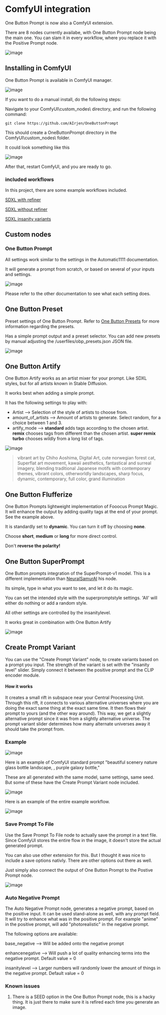 # ComfyUI integration
One Button Prompt is now also a ComfyUI extension.

There are 8 nodes currently availabe, with One Button Prompt node being the main one.
You can slam it in every workflow, where you replace it with the Positive Prompt node.

![image](https://github.com/AIrjen/OneButtonPrompt/assets/130234949/271dc575-dfe7-48dc-bef5-222d0af53344)



## Installing in ComfyUI
One Button Prompt is available in ComfyUI manager.

![image](https://github.com/AIrjen/OneButtonPrompt/assets/130234949/54825420-ae69-4a9b-9dce-dad6baef8875)


If you want to do a manual install, do the following steps:

Navigate to your ComfyUI\custom_nodes\ directory, and run the following command:
```
git clone https://github.com/AIrjen/OneButtonPrompt
```

This should create a OneButtonPrompt directory in the ComfyUI\custom_nodes\ folder.

It could look something like this

![image](https://github.com/AIrjen/OneButtonPrompt/assets/130234949/88faa548-62c7-4059-9d5e-2a74e17678f4)

After that, restart ComfyUI, and you are ready to go.

### included workflows

In this project, there are some example workflows included.

[SDXL with refiner](https://github.com/AIrjen/OneButtonPrompt/blob/main/comfyui_workflow_examples/SDXL_OBP_Refiner.json)

[SDXL without refiner](https://github.com/AIrjen/OneButtonPrompt/blob/main/comfyui_workflow_examples/SDXL_OBP_NoRefiner.json)

[SDXL insanity variants](https://github.com/AIrjen/OneButtonPrompt/blob/main/comfyui_workflow_examples/SDXL_Insanity_Variants.json)


## Custom nodes

### One Button Prompt

All settings work similar to the settings in the Automatic1111 documentation.

It will generate a prompt from scratch, or based on several of your inputs and settings.

![image](https://github.com/AIrjen/OneButtonPrompt/assets/130234949/bca84637-a667-48e4-888d-9b0318eb4f43)

Please refer to the other documentation to see what each setting does.

## One Button Preset

Preset settings of One Button Prompt. Refer to [One Button Presets](https://github.com/AIrjen/OneButtonPrompt/blob/main/user_guides/one_butten_presets.md) for more information regarding the presets.

Has a simple prompt output and a preset selector. You can add new presets by manual adjusting the /userfiles/obp_presets.json JSON file.

![image](https://github.com/AIrjen/OneButtonPrompt/assets/130234949/33392e25-d24e-4cc7-a90f-95722e7e8e06)

## One Button Artify

One Button Artify works as an artist mixer for your prompt. Like SDXL styles, but for all artists known in Stable Diffusion. 

It works best when adding a simple prompt.

It has the following settings to play with:

- Artist --> Selection of the style of artists to choose from.
- amount_of_artists --> Amount of artists to generate. Select random, for a choice between 1 and 3.
- artify_mode --> __standard__ adds tags according to the chosen artist. __remix__ chooses tags from different than the chosen artist. __super remix turbo__ chooses wildly from a long list of tags.

![image](https://github.com/AIrjen/OneButtonPrompt/assets/130234949/22415117-c457-44a3-bc35-d13629681319)
> vibrant art by Chiho Aoshima, Digital Art, cute norwegian forest cat, Superflat art movement, kawaii aesthetics, fantastical and surreal imagery, blending traditional Japanese motifs with contemporary themes, vibrant colors, otherworldly landscapes, sharp focus, dynamic, contemporary, full color, grand illumination

## One Button Flufferize

One Button Prompts lightweight implementation of Fooocus Prompt Magic. It will enhance the output by adding quality tags at the end of your prompt. See the example above.

It is standardly set to __dynamic__. You can turn it off by choosing __none__.

Choose __short__, __medium__ or __long__ for more direct control.

Don't __reverse the polarity!__

## One Button SuperPrompt
One Button prompts integration of the SuperPrompt-v1 model. This is a different implementation than [NeuralSamurAI](https://github.com/NeuralSamurAI/Comfyui-Superprompt-Unofficial) his node.

Its simple, type in what you want to see, and let it do its magic.

You can set the intended style with the superpromptstyle settings. 'All' will either do nothing or add a random style.

All other settings are controlled by the insanitylevel.

It works great in combination with One Button Artify

![image](https://github.com/AIrjen/OneButtonPrompt/assets/130234949/1d8949c6-1a4a-420e-850f-bf5cba7f76c9)

## Create Prompt Variant
You can use the "Create Prompt Variant" node, to create variants based on a prompt you input. The strength of the variant is set with the "insanity level" slider. Simply connect it between the positive prompt and the CLIP encoder module.

#### How it works
It creates a small rift in subspace near your Central Processing Unit. Through this rift, it connects to various alternative universes where you are doing the exact same thing at the exact same time. It then flows their prompt to yours (and the other way around). This way, we get a slightly alternative prompt since it was from a slightly alternative universe. The prompt variant slider determines how many alternate universes away it should take the prompt from.

### Example

![image](https://github.com/AIrjen/OneButtonPrompt/assets/130234949/a0191a18-eac9-4261-ab26-4dfdd997dad0)

Here is an example of ComfyUI standard prompt "beautiful scenery nature glass bottle landscape, , purple galaxy bottle,"

These are all generated with the same model, same settings, same seed. But some of these have the Create Prompt Variant node included.

![image](https://github.com/AIrjen/OneButtonPrompt/assets/130234949/dfe7fc06-face-4949-a048-d310504d3c3c)

Here is an example of the entire example workflow.

![image](https://github.com/AIrjen/OneButtonPrompt/assets/130234949/117fc612-5a7d-4b0d-b163-adf8ff84555c)

### Save Prompt To File

Use the Save Prompt To File node to actually save the prompt in a text file. Since ComfyUI stores the entire flow in the image, it doesn't store the actual generated prompt.

You can also use other extension for this. But I thought it was nice to include a save options nativly. There are other options out there as well.

Just simply also connect the output of One Button Prompt to the Postive Prompt node.

![image](https://github.com/AIrjen/OneButtonPrompt/assets/130234949/edaf7cec-7e95-46a9-84dc-00da4aaf2c4e)

### Auto Negative Prompt

The Auto Negative Prompt node, generates a negative prompt, based on the positive input. It can be used stand-alone as well, with any prompt field. It will try to enhance what was in the positive prompt. For example "anime" in the positive prompt, will add "photorealistic" in the negative prompt.

The following options are available:

base_negative --> Will be added onto the negative prompt

enhancenegative --> Will push a lot of quality enhancing terms into the negative prompt. Default value = 0

insanitylevel --> Larger numbers will randomly lower the amount of things in the negative prompt. Default value = 0



### Known issues

1. There is a SEED option in the One Button Prompt node, this is a hacky thing. It is just there to make sure it is refired each time you generate an image.

